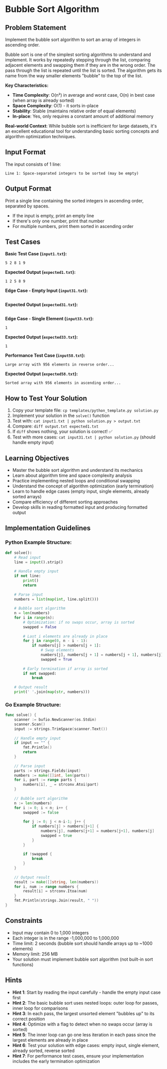 # Bubble Sort Algorithm

## Problem Statement

Implement the bubble sort algorithm to sort an array of integers in ascending order.

Bubble sort is one of the simplest sorting algorithms to understand and implement. It works by repeatedly stepping through the list, comparing adjacent elements and swapping them if they are in the wrong order. The pass through the list is repeated until the list is sorted. The algorithm gets its name from the way smaller elements "bubble" to the top of the list.

**Key Characteristics:**
- **Time Complexity**: O(n²) in average and worst case, O(n) in best case (when array is already sorted)
- **Space Complexity**: O(1) - it sorts in-place
- **Stability**: Stable (maintains relative order of equal elements)
- **In-place**: Yes, only requires a constant amount of additional memory

**Real-world Context**: While bubble sort is inefficient for large datasets, it's an excellent educational tool for understanding basic sorting concepts and algorithm optimization techniques.

## Input Format

The input consists of 1 line:
```
Line 1: Space-separated integers to be sorted (may be empty)
```

## Output Format

Print a single line containing the sorted integers in ascending order, separated by spaces.
- If the input is empty, print an empty line
- If there's only one number, print that number
- For multiple numbers, print them sorted in ascending order

## Test Cases

**Basic Test Case (`input1.txt`):**
```
5 2 8 1 9
```

**Expected Output (`expected1.txt`):**
```
1 2 5 8 9
```

**Edge Case - Empty Input (`input31.txt`):**
```

```

**Expected Output (`expected31.txt`):**
```

```

**Edge Case - Single Element (`input33.txt`):**
```
1
```

**Expected Output (`expected33.txt`):**
```
1
```

**Performance Test Case (`input58.txt`):**
```
Large array with 956 elements in reverse order...
```

**Expected Output (`expected58.txt`):**
```
Sorted array with 956 elements in ascending order...
```

## How to Test Your Solution
1. Copy your template file: `cp templates/python_template.py solution.py`
2. Implement your solution in the `solve()` function
3. Test with: `cat input1.txt | python solution.py > output.txt`
4. Compare: `diff output.txt expected1.txt`
5. If `diff` shows nothing, your solution is correct! ✅
6. Test with more cases: `cat input31.txt | python solution.py` (should handle empty input)

## Learning Objectives
- Master the bubble sort algorithm and understand its mechanics
- Learn about algorithm time and space complexity analysis
- Practice implementing nested loops and conditional swapping
- Understand the concept of algorithm optimization (early termination)
- Learn to handle edge cases (empty input, single elements, already sorted arrays)
- Compare efficiency of different sorting approaches
- Develop skills in reading formatted input and producing formatted output

## Implementation Guidelines

### Python Example Structure:
```python
def solve():
    # Read input
    line = input().strip()
    
    # Handle empty input
    if not line:
        print()
        return
    
    # Parse input
    numbers = list(map(int, line.split()))
    
    # Bubble sort algorithm
    n = len(numbers)
    for i in range(n):
        # Optimization: if no swaps occur, array is sorted
        swapped = False
        
        # Last i elements are already in place
        for j in range(0, n - i - 1):
            if numbers[j] > numbers[j + 1]:
                # Swap elements
                numbers[j], numbers[j + 1] = numbers[j + 1], numbers[j]
                swapped = True
        
        # Early termination if array is sorted
        if not swapped:
            break
    
    # Output result
    print(' '.join(map(str, numbers)))
```

### Go Example Structure:
```go
func solve() {
    scanner := bufio.NewScanner(os.Stdin)
    scanner.Scan()
    input := strings.TrimSpace(scanner.Text())
    
    // Handle empty input
    if input == "" {
        fmt.Println()
        return
    }
    
    // Parse input
    parts := strings.Fields(input)
    numbers := make([]int, len(parts))
    for i, part := range parts {
        numbers[i], _ = strconv.Atoi(part)
    }
    
    // Bubble sort algorithm
    n := len(numbers)
    for i := 0; i < n; i++ {
        swapped := false
        
        for j := 0; j < n-i-1; j++ {
            if numbers[j] > numbers[j+1] {
                numbers[j], numbers[j+1] = numbers[j+1], numbers[j]
                swapped = true
            }
        }
        
        if !swapped {
            break
        }
    }
    
    // Output result
    result := make([]string, len(numbers))
    for i, num := range numbers {
        result[i] = strconv.Itoa(num)
    }
    fmt.Println(strings.Join(result, " "))
}
```

## Constraints
- Input may contain 0 to 1,000 integers
- Each integer is in the range -1,000,000 to 1,000,000
- Time limit: 2 seconds (bubble sort should handle arrays up to ~1000 elements)
- Memory limit: 256 MB
- Your solution must implement bubble sort algorithm (not built-in sort functions)

## Hints
- **Hint 1**: Start by reading the input carefully - handle the empty input case first
- **Hint 2**: The basic bubble sort uses nested loops: outer loop for passes, inner loop for comparisons
- **Hint 3**: In each pass, the largest unsorted element "bubbles up" to its correct position
- **Hint 4**: Optimize with a flag to detect when no swaps occur (array is sorted)
- **Hint 5**: The inner loop can go one less iteration in each pass since the largest elements are already in place
- **Hint 6**: Test your solution with edge cases: empty input, single element, already sorted, reverse sorted
- **Hint 7**: For performance test cases, ensure your implementation includes the early termination optimization

